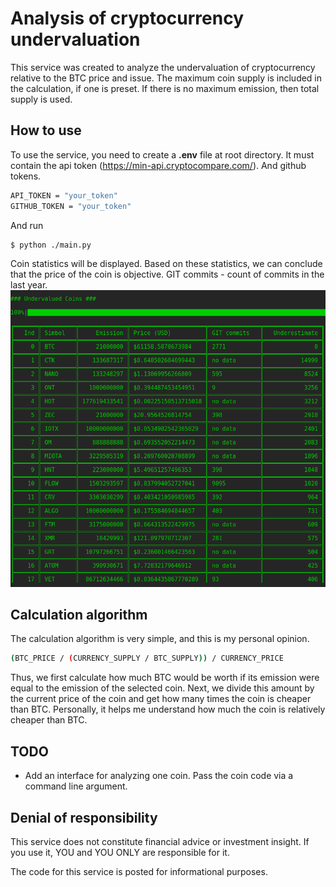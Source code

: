 # Analysis of cryptocurrency undervaluation

This service was created to analyze the undervaluation of cryptocurrency relative to the BTC price and issue. The maximum coin supply is included in the calculation, if one is preset. If there is no maximum emission, then total supply is used.

## How to use
To use the service, you need to create a **.env** file at root directory. It must contain the api token (https://min-api.cryptocompare.com/). And github tokens.
```bash
API_TOKEN = "your_token"
GITHUB_TOKEN = "your_token"
```
And run

```bash
$ python ./main.py
```
Coin statistics will be displayed. Based on these statistics, we can conclude that the price of the coin is objective.
GIT commits - count of commits in the last year.
![scrensort](_scr.png)


## Сalculation algorithm
The calculation algorithm is very simple, and this is my personal opinion.
```bash
(BTC_PRICE / (CURRENCY_SUPPLY / BTC_SUPPLY)) / CURRENCY_PRICE
```
Thus, we first calculate how much BTC would be worth if its emission were equal to the emission of the selected coin. Next, we divide this amount by the current price of the coin and get how many times the coin is cheaper than BTC. Personally, it helps me understand how much the coin is relatively cheaper than BTC.

## TODO
- Add an interface for analyzing one coin. Pass the coin code via a command line argument.

## Denial of responsibility
This service does not constitute financial advice or investment insight. If you use it, YOU and YOU ONLY are responsible for it.

The code for this service is posted for informational purposes.